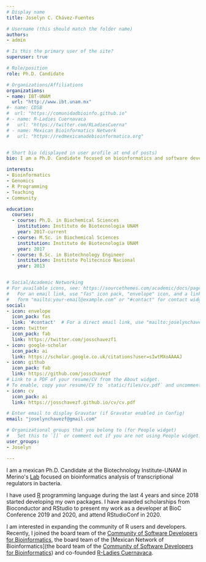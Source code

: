 ```yaml
---
# Display name
title: Joselyn C. Chávez-Fuentes

# Username (this should match the folder name)
authors:
- admin

# Is this the primary user of the site?
superuser: true

# Role/position
role: Ph.D. Candidate

# Organizations/Affiliations
organizations:
- name: IBT-UNAM
  url: "http://www.ibt.unam.mx"
#- name: CDSB
#  url: "https://comunidadbioinfo.github.io"
# - name: R-Ladies Cuernavaca 
#   url: "https://twitter.com/RLadiesCuerna"
# - name: Mexican Bioinformatics Network 
#   url: "https://redmexicanadebioinformatica.org"


# Short bio (displayed in user profile at end of posts)
bio: I am a Ph.D. Candidate focused on bioinformatics and software development.

interests:
- Bioinformatics
- Genomics
- R Programming
- Teaching
- Community

education:
  courses:
  - course: Ph.D. in Biochemical Sciences
    institution: Instituto de Biotecnologia UNAM
    year: 2017-current
  - course: M.Sc. in Biochemical Sciences
    institution: Instituto de Biotecnologia UNAM
    year: 2017
  - course: B.Sc. in Biotechnology Engineer
    institution: Instituto Politecnico Nacional
    year: 2013


# Social/Academic Networking
# For available icons, see: https://sourcethemes.com/academic/docs/page-builder/#icons
#   For an email link, use "fas" icon pack, "envelope" icon, and a link in the
#   form "mailto:your-email@example.com" or "#contact" for contact widget.
social:
- icon: envelope
  icon_pack: fas
  link: '#contact'  # For a direct email link, use "mailto:joselynchavezf@gmail.com".
- icon: twitter
  icon_pack: fab
  link: https://twitter.com/josschavezf1
- icon: google-scholar
  icon_pack: ai
  link: https://scholar.google.co.uk/citations?user=sIwtMXoAAAAJ
- icon: github
  icon_pack: fab
  link: https://github.com/josschavezf
# Link to a PDF of your resume/CV from the About widget.
# To enable, copy your resume/CV to `static/files/cv.pdf` and uncomment the lines below.
- icon: cv
  icon_pack: ai
  link: https://josschavezf.github.io/cv/cv.pdf

# Enter email to display Gravatar (if Gravatar enabled in Config)
email: "joselynchavezf@gmail.com"

# Organizational groups that you belong to (for People widget)
#   Set this to `[]` or comment out if you are not using People widget.
user_groups:
- Joselyn

---
```


I am a mexican Ph.D. Candidate at the Biotechnology Institute-UNAM in Merino's [Lab](https://biocomputo.ibt.unam.mx) focused on bioinformatics analysis of transcriptional regulators in bacteria. 

I have used [R](https://www.r-project.org) programming language during the last 4 years and since 2018 started developing my own packages. I have awarded scholarships from Bioconductor and RStudio to present my work as a developer at BioC Conference 2019 and 2020, and attend RStudioConf in 2020.

I am interested in expanding the community of R users and developers. Recently, I joined the board team of the [Community of Software Developers for Bioinformatics](https://comunidadbioinfo.github.io), the board team of the [Mexican Network of Bioinformatics](the board team of the [Community of Software Developers for Bioinformatics](https://comunidadbioinfo.github.io)) and co-founded [R-Ladies Cuernavaca](https://rladiesmx.netlify.app).
